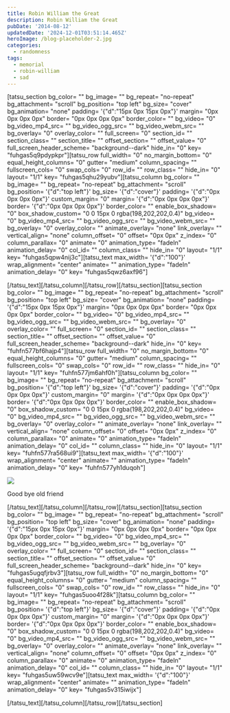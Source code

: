 ```yaml
---
title: Robin William the Great
description: Robin William the Great
pubDate: '2014-08-12'
updatedDate: '2024-12-01T03:51:14.465Z'
heroImage: /blog-placeholder-2.jpg
categories:
  - randomness
tags:
  - memorial
  - robin-william
  - sad
---
```


\[tatsu\_section bg\_color= "" bg\_image= "" bg\_repeat= "no-repeat" bg\_attachment= "scroll" bg\_position= "top left" bg\_size= "cover" bg\_animation= "none" padding= '{"d":"15px 0px 15px 0px"}' margin= "0px 0px 0px 0px" border= "0px 0px 0px 0px" border\_color= "" bg\_video= "0" bg\_video\_mp4\_src= "" bg\_video\_ogg\_src= "" bg\_video\_webm\_src= "" bg\_overlay= "0" overlay\_color= "" full\_screen= "0" section\_id= "" section\_class= "" section\_title= "" offset\_section= "" offset\_value= "0" full\_screen\_header\_scheme= "background--dark" hide\_in= "0" key= "fuhgas5q9pdypkpr"\]\[tatsu\_row full\_width= "0" no\_margin\_bottom= "0" equal\_height\_columns= "0" gutter= "medium" column\_spacing= "" fullscreen\_cols= "0" swap\_cols= "0" row\_id= "" row\_class= "" hide\_in= "0" layout= "1/1" key= "fuhgas5qhu29yubv"\]\[tatsu\_column bg\_color= "" bg\_image= "" bg\_repeat= "no-repeat" bg\_attachment= "scroll" bg\_position= '{"d":"top left"}' bg\_size= '{"d":"cover"}' padding= '{"d":"0px 0px 0px 0px"}' custom\_margin= "0" margin= '{"d":"0px 0px 0px 0px"}' border= '{"d":"0px 0px 0px 0px"}' border\_color= "" enable\_box\_shadow= "0" box\_shadow\_custom= "0 0 15px 0 rgba(198,202,202,0.4)" bg\_video= "0" bg\_video\_mp4\_src= "" bg\_video\_ogg\_src= "" bg\_video\_webm\_src= "" bg\_overlay= "0" overlay\_color= "" animate\_overlay= "none" link\_overlay= "" vertical\_align= "none" column\_offset= "0" offset= "0px 0px" z\_index= "0" column\_parallax= "0" animate= "0" animation\_type= "fadeIn" animation\_delay= "0" col\_id= "" column\_class= "" hide\_in= "0" layout= "1/1" key= "fuhgas5qpw4nij3c"\]\[tatsu\_text max\_width= '{"d":"100"}' wrap\_alignment= "center" animate= "" animation\_type= "fadeIn" animation\_delay= "0" key= "fuhgas5qwz6axf96"\]

\[/tatsu\_text\]\[/tatsu\_column\]\[/tatsu\_row\]\[/tatsu\_section\]\[tatsu\_section bg\_color= "" bg\_image= "" bg\_repeat= "no-repeat" bg\_attachment= "scroll" bg\_position= "top left" bg\_size= "cover" bg\_animation= "none" padding= '{"d":"15px 0px 15px 0px"}' margin= "0px 0px 0px 0px" border= "0px 0px 0px 0px" border\_color= "" bg\_video= "0" bg\_video\_mp4\_src= "" bg\_video\_ogg\_src= "" bg\_video\_webm\_src= "" bg\_overlay= "0" overlay\_color= "" full\_screen= "0" section\_id= "" section\_class= "" section\_title= "" offset\_section= "" offset\_value= "0" full\_screen\_header\_scheme= "background--dark" hide\_in= "0" key= "fuhfn577bf6hajp4"\]\[tatsu\_row full\_width= "0" no\_margin\_bottom= "0" equal\_height\_columns= "0" gutter= "medium" column\_spacing= "" fullscreen\_cols= "0" swap\_cols= "0" row\_id= "" row\_class= "" hide\_in= "0" layout= "1/1" key= "fuhfn577jm6ahf0h"\]\[tatsu\_column bg\_color= "" bg\_image= "" bg\_repeat= "no-repeat" bg\_attachment= "scroll" bg\_position= '{"d":"top left"}' bg\_size= '{"d":"cover"}' padding= '{"d":"0px 0px 0px 0px"}' custom\_margin= "0" margin= '{"d":"0px 0px 0px 0px"}' border= '{"d":"0px 0px 0px 0px"}' border\_color= "" enable\_box\_shadow= "0" box\_shadow\_custom= "0 0 15px 0 rgba(198,202,202,0.4)" bg\_video= "0" bg\_video\_mp4\_src= "" bg\_video\_ogg\_src= "" bg\_video\_webm\_src= "" bg\_overlay= "0" overlay\_color= "" animate\_overlay= "none" link\_overlay= "" vertical\_align= "none" column\_offset= "0" offset= "0px 0px" z\_index= "0" column\_parallax= "0" animate= "0" animation\_type= "fadeIn" animation\_delay= "0" col\_id= "" column\_class= "" hide\_in= "0" layout= "1/1" key= "fuhfn577ra568ui9"\]\[tatsu\_text max\_width= '{"d":"100"}' wrap\_alignment= "center" animate= "" animation\_type= "fadeIn" animation\_delay= "0" key= "fuhfn577yh1duqoh"\]

![](/blog-placeholder-5.jpg)

Good bye old friend

\[/tatsu\_text\]\[/tatsu\_column\]\[/tatsu\_row\]\[/tatsu\_section\]\[tatsu\_section bg\_color= "" bg\_image= "" bg\_repeat= "no-repeat" bg\_attachment= "scroll" bg\_position= "top left" bg\_size= "cover" bg\_animation= "none" padding= '{"d":"15px 0px 15px 0px"}' margin= "0px 0px 0px 0px" border= "0px 0px 0px 0px" border\_color= "" bg\_video= "0" bg\_video\_mp4\_src= "" bg\_video\_ogg\_src= "" bg\_video\_webm\_src= "" bg\_overlay= "0" overlay\_color= "" full\_screen= "0" section\_id= "" section\_class= "" section\_title= "" offset\_section= "" offset\_value= "0" full\_screen\_header\_scheme= "background--dark" hide\_in= "0" key= "fuhgas5ugqfjrbv3"\]\[tatsu\_row full\_width= "0" no\_margin\_bottom= "0" equal\_height\_columns= "0" gutter= "medium" column\_spacing= "" fullscreen\_cols= "0" swap\_cols= "0" row\_id= "" row\_class= "" hide\_in= "0" layout= "1/1" key= "fuhgas5uoo4f28k"\]\[tatsu\_column bg\_color= "" bg\_image= "" bg\_repeat= "no-repeat" bg\_attachment= "scroll" bg\_position= '{"d":"top left"}' bg\_size= '{"d":"cover"}' padding= '{"d":"0px 0px 0px 0px"}' custom\_margin= "0" margin= '{"d":"0px 0px 0px 0px"}' border= '{"d":"0px 0px 0px 0px"}' border\_color= "" enable\_box\_shadow= "0" box\_shadow\_custom= "0 0 15px 0 rgba(198,202,202,0.4)" bg\_video= "0" bg\_video\_mp4\_src= "" bg\_video\_ogg\_src= "" bg\_video\_webm\_src= "" bg\_overlay= "0" overlay\_color= "" animate\_overlay= "none" link\_overlay= "" vertical\_align= "none" column\_offset= "0" offset= "0px 0px" z\_index= "0" column\_parallax= "0" animate= "0" animation\_type= "fadeIn" animation\_delay= "0" col\_id= "" column\_class= "" hide\_in= "0" layout= "1/1" key= "fuhgas5uw59wcv9e"\]\[tatsu\_text max\_width= '{"d":"100"}' wrap\_alignment= "center" animate= "" animation\_type= "fadeIn" animation\_delay= "0" key= "fuhgas5v315iwijx"\]

\[/tatsu\_text\]\[/tatsu\_column\]\[/tatsu\_row\]\[/tatsu\_section\]
